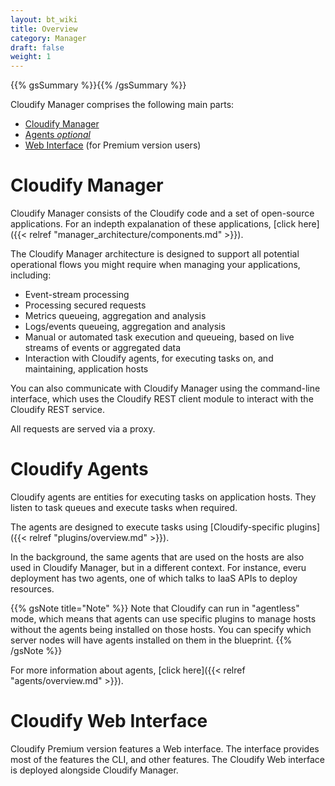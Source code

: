```yaml
---
layout: bt_wiki
title: Overview
category: Manager
draft: false
weight: 1
---
```

{{% gsSummary %}}{{% /gsSummary %}}


Cloudify Manager comprises the following main parts:

* [Cloudify Manager](#cloudify-manager)
* [Agents _optional_](#cloudify-agents) 
* [Web Interface](#cloudify-web-interface) (for Premium version users)

# Cloudify Manager

Cloudify Manager consists of the Cloudify code and a set of open-source applications. For an indepth expalanation of these applications, [click here]({{< relref "manager_architecture/components.md" >}}).

The Cloudify Manager architecture is designed to support all potential operational flows you might require when managing your applications, including:

* Event-stream processing
* Processing secured requests
* Metrics queueing, aggregation and analysis
* Logs/events queueing, aggregation and analysis
* Manual or automated task execution and queueing, based on live streams of events or aggregated data
* Interaction with Cloudify agents, for executing tasks on, and maintaining, application hosts

You can also communicate with Cloudify Manager using the command-line interface, which uses the Cloudify REST client module to interact with the Cloudify REST service.

All requests are served via a proxy.

# Cloudify Agents

Cloudify agents are entities for executing tasks on application hosts. They listen to task queues and execute tasks when required.

The agents are designed to execute tasks using [Cloudify-specific plugins]({{< relref "plugins/overview.md" >}}).

In the background, the same agents that are used on the hosts are also used in Cloudify Manager, but in a different context. For instance, everu deployment has two agents, one of which talks to IaaS APIs to deploy resources.

{{% gsNote title="Note" %}}
Note that Cloudify can run in "agentless" mode, which means that agents can use specific plugins to manage hosts without the agents being installed on those hosts. You can specify which server nodes will have agents installed on them in the blueprint.
{{% /gsNote %}}

For more information about agents, [click here]({{< relref "agents/overview.md" >}}).

# Cloudify Web Interface

Cloudify Premium version features a Web interface. The interface provides most of the features the CLI, and other features. The Cloudify Web interface is deployed alongside Cloudify Manager.
